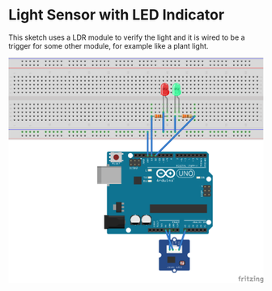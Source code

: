 # Light Sensor with LED Indicator

This sketch uses a LDR module to verify the light and it is wired to be a trigger for some other module, for example like a plant light.


![schematics](https://github.com/jorgeguberte/arduino-sketches/blob/master/LightSensor_With_LED_Indicator/Light_Sensor_With_LED_Indicator_bb.png "Sketch schematics")
